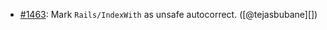 * [#1463](https://github.com/rubocop/rubocop-rails/pull/1463): Mark `Rails/IndexWith` as unsafe autocorrect. ([@tejasbubane][])
